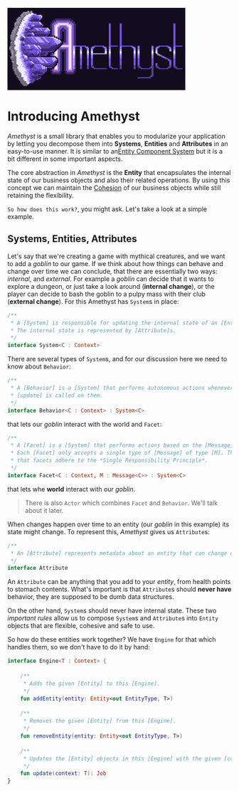 
![Logo](https://github.com/Hexworks/amethyst/blob/master/amethyst_logo_PREVIEW_shine_darkbg.png)

# Introducing Amethyst

*Amethyst* is a small library that enables you to modularize your application by letting you decompose them into
**Systems**, **Entities** and **Attributes** in an easy-to-use manner. It is similar to an[Entity Component System](https://en.wikipedia.org/wiki/Entity_component_system)
but it is a bit different in some important aspects.

The core abstraction in *Amethyst* is the **Entity** that encapsulates the internal state of our business objects and
also their related operations. By using this concept we can maintain the [Cohesion](https://en.wikipedia.org/wiki/Cohesion_(computer_science))
of our business objects while still retaining the flexibility.

`So how does this work?`, you might ask. Let's take a look at a simple example.

## Systems, Entities, Attributes

Let's say that we're creating a game with mythical creatures, and we want to add a *goblin* to our game.
If we think about how things can behave and change over time we can conclude, that there are essentially two ways:
*internal*, and *external*. For example a *goblin* can decide  that it wants to explore a dungeon, or just take a
look around (**internal change**), or the player can decide to bash the goblin to a pulpy mass with their club
(**external change**). For this Amethyst has `System`s in place:

```kotlin
/**
 * A [System] is responsible for updating the internal state of an [Entity].
 * The internal state is represented by [Attribute]s.
 */
interface System<C : Context>
```

There are several types of `System`s, and for our discussion here we need to know about `Behavior`:

```kotlin
/**
 * A [Behavior] is a [System] that performs autonomous actions whenever
 * [update] is called on them.
 */
interface Behavior<C : Context> : System<C>
```

that lets our *goblin* interact with the world and `Facet`:

```kotlin
/**
 * A [Facet] is a [System] that performs actions based on the [Message] they receive.
 * Each [Facet] only accepts a single type of [Message] of type [M]. This enforces
 * that facets adhere to the *Single Responsibility Principle*.
 */
interface Facet<C : Context, M : Message<C>> : System<C>
```

that lets whe **world** interact with our *goblin*.

> There is also `Actor` which combines `Facet` and `Behavior`. We'll talk about it later.

When changes happen over time to an entity (our *goblin* in this example) its state might change.
To represent this, *Amethyst* gives us `Attribute`s:

```kotlin
/**
 * An [Attribute] represents metadata about an entity that can change over time.
 */
interface Attribute
```

An `Attribute` can be anything that you add to your *entity*, from health points to stomach contents.
What's important is that `Attribute`s should **never have** behavior, they are supposed to be dumb data structures.

On the other hand, `System`s should never have internal state. These two *important rules* allow us to compose `System`s
and `Attribute`s into `Entity` objects that are flexible, cohesive and safe to use.

So how do these entities work together? We have `Engine` for that which handles them, so we don't have to do it by hand:

```kotlin
interface Engine<T : Context> {

    /**
     * Adds the given [Entity] to this [Engine].
     */
    fun addEntity(entity: Entity<out EntityType, T>)

    /**
     * Removes the given [Entity] from this [Engine].
     */
    fun removeEntity(entity: Entity<out EntityType, T>)

    /**
     * Updates the [Entity] objects in this [Engine] with the given [context].
     */
    fun update(context: T): Job
}
```
